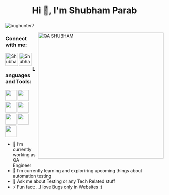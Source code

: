 <h1 align="center">Hi 👋, I'm Shubham Parab</h1>
<h3 align="center"></h3>
<p align="left"> <img src="https://komarev.com/ghpvc/?username=bughunter7&label=Views&color=blue&style=plastic" alt="bughunter7" /> </p>
<img src="/QA.gif" width="400px" alt="QA SHUBHAM" align="right">
<h3 align="left">Connect with me:</h3>
<a href="https://www.linkedin.com/in/shubham-parab-152a82147/">
  <img align="left" alt="Shubham's Linkdein" width="40px" src="https://cdn.jsdelivr.net/npm/simple-icons@v3/icons/linkedin.svg" />
</a>
<a href="https://github.com/bughunter7">
  <img align="left" alt="Shubham's Github" width="40px" src="https://cdn.jsdelivr.net/npm/simple-icons@v3/icons/github.svg" />
</a></br>
<h3 align="left">Languages and Tools:</h3>
<code><img height="35" src="https://www.selenium.dev/images/selenium_logo_square_green.png"></code>
<code><img height="35" src="https://upload.wikimedia.org/wikipedia/en/thumb/3/30/Java_programming_language_logo.svg/212px-Java_programming_language_logo.svg.png"></code>
<code><img height="35" src="https://huddle.eurostarsoftwaretesting.com/wp-content/uploads/2018/10/pm-logo-vert.png"></code>
<code><img height="35" src="https://miro.medium.com/max/3306/1*_wxvYQ3bmLZBk31PIZihfA.png"></code>
<code><img height="35" src="https://blog.knoldus.com/wp-content/uploads/2020/04/Blog9_featureImage.png"></code>
<code><img height="35" src="https://blog.testproject.io/wp-content/uploads/2020/08/874086.png"></code>
<code><img height="35" src="https://i0.wp.com/testingfreak.com/wp-content/uploads/2015/01/testng1.png?resize=568%2C201"></code>






- 🔭 I’m currently working as QA Engineer
- 🌱 I’m currently learning and exploriring upcoming things about automation testing 
- 💬 Ask me about Testing or any Tech Related stuff
- ⚡ Fun fact: ...I love Bugs only in Websites :)
